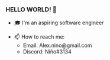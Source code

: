 ### HELLO WORLD! 👋

- 🎓  I'm an aspiring software engineer
<ul>
<li>📫  How to reach me:
<ul>
<li>  Email:   Alex.nino@gmail.com
<li>Discord: Niño#3134
 </li>
</ul></li>

<!--
**AlexxNino/AlexxNino** is a ✨ _special_ ✨ repository because its `README.md` (this file) appears on your GitHub profile.

Here are some ideas to get you started:

- 🔭 I’m currently working on ...
- 🌱 I’m currently learning ...
- 👯 I’m looking to collaborate on ...
- 🤔 I’m looking for help with ...
- 💬 Ask me about ...
- 📫 How to reach me: ...
- 😄 Pronouns: ...
- ⚡ Fun fact: ...
-->
